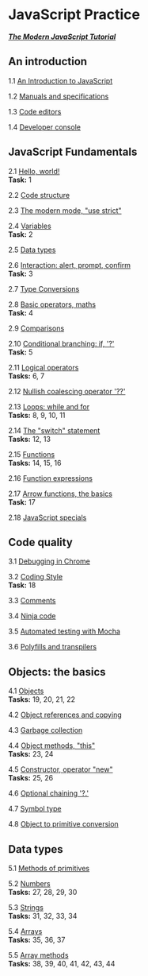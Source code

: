 # JavaScript Practice 
***[The Modern JavaScript Tutorial](https://javascript.info/javascript-specials)***

## An introduction

1.1 [An Introduction to JavaScript](https://javascript.info/intro)    

1.2 [Manuals and specifications](https://javascript.info/manuals-specifications)    

1.3 [Code editors](https://javascript.info/code-editors)    

1.4 [Developer console](https://javascript.info/devtools)   

## JavaScript Fundamentals

2.1 [Hello, world!](https://javascript.info/hello-world)      
__Task:__ 1

2.2 [Code structure](https://javascript.info/structure)   

2.3 [The modern mode, "use strict"](https://javascript.info/strict-mode)    

2.4 [Variables](https://javascript.info/variables)    
__Task:__ 2

2.5 [Data types](https://javascript.info/types)   

2.6 [Interaction: alert, prompt, confirm](https://javascript.info/alert-prompt-confirm)   
__Task:__ 3

2.7 [Type Conversions](https://javascript.info/type-conversions)    

2.8 [Basic operators, maths](https://javascript.info/operators)   
__Task:__ 4

2.9 [Comparisons](https://javascript.info/comparison)   

2.10 [Conditional branching: if, '?'](https://javascript.info/ifelse)   
__Task:__ 5

2.11 [Logical operators](https://javascript.info/logical-operators)   
__Tasks:__ 6, 7

2.12 [Nullish coalescing operator '??'](https://javascript.info/nullish-coalescing-operator)    

2.13 [Loops: while and for](https://javascript.info/while-for)    
__Tasks:__ 8, 9, 10, 11

2.14 [The "switch" statement](https://javascript.info/switch)   
__Tasks:__ 12, 13

2.15 [Functions](https://javascript.info/function-basics)   
__Tasks:__ 14, 15, 16

2.16 [Function expressions](https://javascript.info/function-expressions)   

2.17 [Arrow functions, the basics](https://javascript.info/arrow-functions-basics)    
__Task:__ 17

2.18 [JavaScript specials](https://javascript.info/javascript-specials)   

## Code quality

3.1 [Debugging in Chrome](https://javascript.info/debugging-chrome)   

3.2 [Coding Style](https://javascript.info/coding-style)    
__Task:__ 18

3.3 [Comments](https://javascript.info/comments)    

3.4 [Ninja code](https://javascript.info/ninja-code)    

3.5 [Automated testing with Mocha](https://javascript.info/testing-mocha)   

3.6 [Polyfills and transpilers](https://javascript.info/polyfills)    

## Objects: the basics

4.1 [Objects](https://javascript.info/object)   
__Tasks:__ 19, 20, 21, 22

4.2 [Object references and copying](https://javascript.info/object-copy)

4.3 [Garbage collection](https://javascript.info/garbage-collection)

4.4 [Object methods, "this"](https://javascript.info/object-methods)    
__Tasks:__ 23, 24

4.5 [Constructor, operator "new"](https://javascript.info/constructor-new)    
__Tasks:__ 25, 26

4.6 [Optional chaining '?.'](https://javascript.info/optional-chaining)

4.7 [Symbol type](https://javascript.info/symbol)

4.8 [Object to primitive conversion](https://javascript.info/object-toprimitive)

## Data types
5.1 [Methods of primitives](https://javascript.info/primitives-methods)

5.2 [Numbers](https://javascript.info/number)   
__Tasks:__ 27, 28, 29, 30

5.3 [Strings](https://javascript.info/string)   
__Tasks:__ 31, 32, 33, 34

5.4 [Arrays](https://javascript.info/array)   
__Tasks:__ 35, 36, 37

5.5 [Array methods](https://javascript.info/array-methods)   
__Tasks:__ 38, 39, 40, 41, 42, 43, 44
